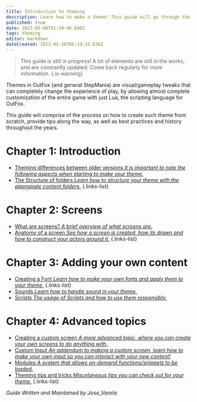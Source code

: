 ```yaml
---
title: Introduction to theming
description: Learn how to make a theme! This guide will go through the steps to make a basic theme from scratch, and teach you some tips along the way.
published: true
date: 2025-05-06T01:39:46.640Z
tags: theming
editor: markdown
dateCreated: 2023-05-16T06:19:15.636Z
---
```


> This guide is still in progress! A lot of elements are still in the works, and are constantly updated.
> Come back regularly for more information.
{.is-warning}

<!--, which are being written on the `theming` branch of this wiki.-->

Themes in OutFox (and general StepMania) are visual/gameplay tweaks that can completely change the experience of play, by allowing almost complete customization of the entire game with just Lua, the scripting language for OutFox.

This guide will comprise of the process on how to create such theme from scratch, provide tips along the way, as well as best practices and history throughout the years.

# Chapter 1: Introduction

- [Theming differences between older versions *It is important to note the following aspects when starting to make your theme.*](/en/dev/theming/Theming-0-Differences)
- [The Structure of folders *Learn how to structure your theme with the appropiate content folders.*](/en/dev/theming/Theming-1-Folders)
{.links-list}

# Chapter 2: Screens

- [What are screens? *A brief overview of what screens are.*](/en/dev/theming/What-Are-Screens)
- [Anatomy of a screen *See how a screen is created, how its drawn and how to construct your actors around it.*](/en/dev/theming/Theming-3-Anatomy-Screen)
{.links-list}

# Chapter 3: Adding your own content
- [Creating a Font *Learn how to make your own fonts and apply them to your theme.*](/en/dev/theming/Theming-4-Creating-Font)
{.links-list}
- [Sounds *Learn how to handle sound in your theme.*](/en/dev/theming/Theming-Sounds)
- [Scripts *The usage of Scripts and how to use them responsibly.*](/en/dev/theming/Theming-Scripts)

# Chapter 4: Advanced topics

- [Creating a custom screen *A more advanced topic, where you can create your own screens to do anything with.*](/en/dev/theming/Theming-2-Screen-Creation)
- [Custom Input *An addendum to making a custom screen, learn how to make your own input so you can interact with your new content!*](/en/dev/theming/Theming-Custom-Input)
- [Modules *A system that allows on-demand functions/snippets to be loaded.*](/en/dev/theming/Theming-Modules)
- [Theming tips and tricks *Miscelaneous tips you can check out for your theme.*](/en/dev/theming/tips/_index)
{.links-list}

*Guide Written and Maintained by Jose_Varela.*